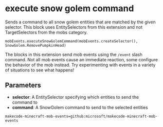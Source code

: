 # execute snow golem command

Sends a command to all snow golem entities that are matched by the given selector. This
block uses EntitySelectors from this extension and not TargetSelectors from the mobs
category.

```sig
mobEvents.executeSnowGolemCommand(mobEvents.createSelector(), SnowGolem.RemovePumpkinHead)
```

The blocks in this extension send mob events using the `/event` slash command. Not all mob
events cause an immediate reaction, some configure the behavior of the mob instead. Try
experimenting with events in a variety of situations to see what happens!

## Parameters

* **selector**: A EntitySelector specifying which entities to send the command to
* **command**: A SnowGolem command to send to the selected entities

```package
makecode-minecraft-mob-events=github:microsoft/makecode-minecraft-mob-events
```
